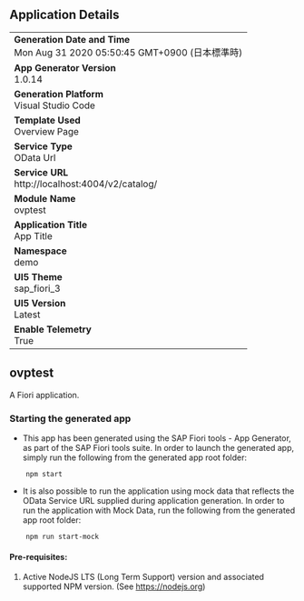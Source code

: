 ## Application Details
|               |
| ------------- |
|**Generation Date and Time**<br>Mon Aug 31 2020 05:50:45 GMT+0900 (日本標準時)|
|**App Generator Version**<br>1.0.14|
|**Generation Platform**<br>Visual Studio Code|
|**Template Used**<br>Overview Page|
|**Service Type**<br>OData Url|
|**Service URL**<br>http://localhost:4004/v2/catalog/|
|**Module Name**<br>ovptest|
|**Application Title**<br>App Title|
|**Namespace**<br>demo|
|**UI5 Theme**<br>sap_fiori_3|
|**UI5 Version**<br>Latest |
|**Enable Telemetry**<br>True |

## ovptest

A Fiori application.

### Starting the generated app

-   This app has been generated using the SAP Fiori tools - App Generator, as part of the SAP Fiori tools suite.  In order to launch the generated app, simply run the following from the generated app root folder:

```
    npm start
```

- It is also possible to run the application using mock data that reflects the OData Service URL supplied during application generation.  In order to run the application with Mock Data, run the following from the generated app root folder:

```
    npm run start-mock
```


#### Pre-requisites:

1. Active NodeJS LTS (Long Term Support) version and associated supported NPM version.  (See https://nodejs.org)


